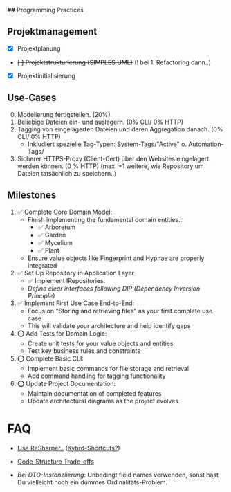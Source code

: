 ﻿**##** Programming Practices

## Projektmanagement
 - [x] Projektplanung
 - ~~[ ] Projektstrukturierung (SIMPLES UML)~~ (! bei 1. Refactoring dann..)
 - [x] Projektinitialisierung

## Use-Cases
 0. Modelierung fertigstellen. (20%)
 1. Beliebige Dateien ein- und auslagern. (0% CLI/ 0% HTTP)
 2. Tagging von eingelagerten Dateien und deren Aggregation danach. (0% CLI/ 0% HTTP)
     - Inkludiert spezielle Tag-Typen: System-Tags/"Active" o. Automation-Tags/ 
 3. Sicherer HTTPS-Proxy (Client-Cert) über den Websites eingelagert werden können.  (0 % HTTP)
 (max. +1 weitere, wie Repository um Dateien tatsächlich zu speichern..)


## Milestones
 1.	✅ Complete Core Domain Model:
     - Finish implementing the fundamental domain entities..
       - ✅ Arboretum
       - ✅ Garden
       - ✅ Mycelium
       - ✅ Plant
     - Ensure value objects like Fingerprint and Hyphae are properly integrated
 2.	✅  Set Up Repository in Application Layer
     - ✅ Implement IRepositories.
     - *Define clear interfaces following DIP (Dependency Inversion Principle)*
 3.	✅ Implement First Use Case End-to-End:
     - Focus on "Storing and retrieving files" as your first complete use case
     - This will validate your architecture and help identify gaps
 4.	⭕ Add Tests for Domain Logic:
     - Create unit tests for your value objects and entities
     - Test key business rules and constraints
 5.	⭕ Complete Basic CLI:
     - Implement basic commands for file storage and retrieval
     - Add command handling for tagging functionality
 6.	⭕ Update Project Documentation:
     - Maintain documentation of completed features
     - Update architectural diagrams as the project evolves
 

# FAQ

 - [Use ReSharper..](https://www.jetbrains.com/help/resharper/Reference__Keyboard_Shortcuts.html#tool_windows) ([Kybrd-Shortcuts?](https://www.jetbrains.com/resharper/docs/ReSharper_DefaultKeymap_VSscheme.pdf))
 - [Code-Structure Trade-offs](https://www.jamesmichaelhickey.com/how-to-structure-your-dot-net-solutions-design-and-trade-offs/)
 
 - *Bei DTO-Instanziierung*: Unbedingt field names verwenden, sonst hast Du vielleicht noch ein dummes Ordinalitäts-Problem.